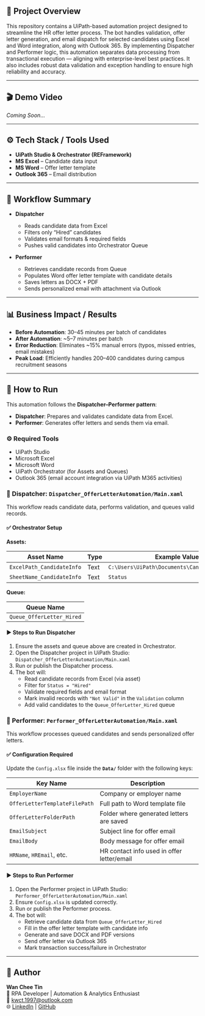 ## 📖 Project Overview

This repository contains a UiPath-based automation project designed to streamline the HR offer letter process. The bot handles validation, offer letter generation, and email dispatch for selected candidates using Excel and Word integration, along with Outlook 365. By implementing Dispatcher and Performer logic, this automation separates data processing from transactional execution — aligning with enterprise-level best practices. It also includes robust data validation and exception handling to ensure high reliability and accuracy.

---

## 🎬 Demo Video

*Coming Soon...*


---

## ⚙️ Tech Stack / Tools Used  
- **UiPath Studio & Orchestrator (REFramework)**  
- **MS Excel** – Candidate data input  
- **MS Word** – Offer letter template  
- **Outlook 365** – Email distribution  

---

## 🔄 Workflow Summary  
- **Dispatcher**  
  - Reads candidate data from Excel  
  - Filters only “Hired” candidates  
  - Validates email formats & required fields  
  - Pushes valid candidates into Orchestrator Queue  

- **Performer**  
  - Retrieves candidate records from Queue  
  - Populates Word offer letter template with candidate details  
  - Saves letters as DOCX + PDF  
  - Sends personalized email with attachment via Outlook  

---

## 📊 Business Impact / Results  
- **Before Automation**: 30–45 minutes per batch of candidates  
- **After Automation**: ~5–7 minutes per batch  
- **Error Reduction**: Eliminates ~15% manual errors (typos, missed entries, email mistakes)  
- **Peak Load**: Efficiently handles 200–400 candidates during campus recruitment seasons  

---

## 🚀 How to Run  

This automation follows the **Dispatcher–Performer pattern**:  
- **Dispatcher**: Prepares and validates candidate data from Excel.  
- **Performer**: Generates offer letters and sends them via email.  

### ⚙️ Required Tools  
- UiPath Studio
- Microsoft Excel
- Microsoft Word  
- UiPath Orchestrator (for Assets and Queues)  
- Outlook 365 (email account integration via UiPath M365 activities)  

### 🔹 Dispatcher: `Dispatcher_OfferLetterAutomation/Main.xaml`  

This workflow reads candidate data, performs validation, and queues valid records.  

#### ✅ Orchestrator Setup  

**Assets:**  

| Asset Name                 | Type | Example Value                                  |  
|-----------------------------|------|-----------------------------------------------|  
| `ExcelPath_CandidateInfo`   | Text | `C:\Users\UiPath\Documents\CandidateInfo.xlsx` |  
| `SheetName_CandidateInfo`   | Text | `Status`                                      |  

**Queue:**  

| Queue Name                  |  
|-----------------------------|  
| `Queue_OfferLetter_Hired`   |  

#### ▶ Steps to Run Dispatcher  
1. Ensure the assets and queue above are created in Orchestrator.  
2. Open the Dispatcher project in UiPath Studio:  
   `Dispatcher_OfferLetterAutomation/Main.xaml`  
3. Run or publish the Dispatcher process.  
4. The bot will:  
   - Read candidate records from Excel (via asset)  
   - Filter for `Status = "Hired"`  
   - Validate required fields and email format  
   - Mark invalid records with `"Not Valid"` in the `Validation` column  
   - Add valid candidates to the `Queue_OfferLetter_Hired` queue  

### 🔸 Performer: `Performer_OfferLetterAutomation/Main.xaml`  

This workflow processes queued candidates and sends personalized offer letters.  

#### ✅ Configuration Required  

Update the `Config.xlsx` file inside the **`Data/`** folder with the following keys:  

| Key Name                     | Description                               |  
|-------------------------------|-------------------------------------------|  
| `EmployerName`                | Company or employer name                  |  
| `OfferLetterTemplateFilePath` | Full path to Word template file           |  
| `OfferLetterFolderPath`       | Folder where generated letters are saved  |  
| `EmailSubject`                | Subject line for offer email              |  
| `EmailBody`                   | Body message for offer email              |  
| `HRName`, `HREmail`, etc.     | HR contact info used in offer letter/email |  

#### ▶ Steps to Run Performer  
1. Open the Performer project in UiPath Studio:  
   `Performer_OfferLetterAutomation/Main.xaml`  
2. Ensure `Config.xlsx` is updated correctly.  
3. Run or publish the Performer process.  
4. The bot will:  
   - Retrieve candidate data from `Queue_OfferLetter_Hired`  
   - Fill in the offer letter template with candidate info  
   - Generate and save DOCX and PDF versions  
   - Send offer letter via Outlook 365  
   - Mark transaction success/failure in Orchestrator  

---

## 👤 Author  
**Wan Chee Tin**  
💼 RPA Developer | Automation & Analytics Enthusiast  
📧 [kwct.1997@outlook.com](mailto:kwct.1997@outlook.com)  
🌐 [LinkedIn](https://linkedin.com/) | [GitHub](https://github.com/)  

